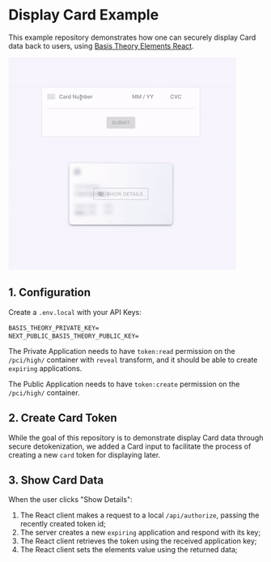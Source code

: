 # Display Card Example

This example repository demonstrates how one can securely display Card data back to users, using [Basis Theory Elements React](https://docs.basistheory.com/elements/#react-package).

![input](./images/display-card.gif)

## 1. Configuration

Create a `.env.local` with your API Keys:

```text
BASIS_THEORY_PRIVATE_KEY=
NEXT_PUBLIC_BASIS_THEORY_PUBLIC_KEY=
```

The Private Application needs to have `token:read` permission on the `/pci/high/` container with `reveal` transform, and it should be able to create `expiring` applications.

The Public Application needs to have `token:create` permission on the `/pci/high/` container.

## 2. Create Card Token

While the goal of this repository is to demonstrate display Card data through secure detokenization, we added a Card input to facilitate the process of creating a new `card` token for displaying later.

## 3. Show Card Data

When the user clicks "Show Details":

1. The React client makes a request to a local `/api/authorize`, passing the recently created token id;
2. The server creates a new `expiring` application and respond with its key;
3. The React client retrieves the token using the received application key;
4. The React client sets the elements value using the returned data;
